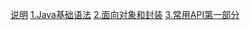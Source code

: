 [说明](README.md)
[1.Java基础语法](1_Java基础语法.md)
[2.面向对象和封装](2_面向对象和封装.md)
[3.常用API第一部分](3_常用API第一部分.md)
